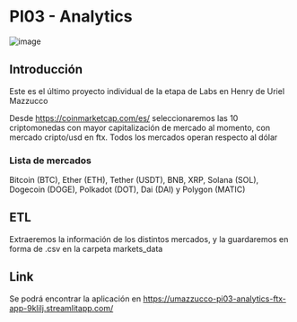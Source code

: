 # PI03 - Analytics

![image](https://help.ftx.com/hc/article_attachments/4409994973844/mceclip0.png)

## Introducción

Este es el último proyecto individual de la etapa de Labs en Henry de Uriel Mazzucco

Desde <https://coinmarketcap.com/es/> seleccionaremos las 10 criptomonedas con mayor capitalización de mercado al momento, con mercado cripto/usd en ftx. Todos los mercados operan respecto al dólar

### Lista de mercados

Bitcoin (BTC), Ether (ETH), Tether (USDT), BNB, XRP, Solana (SOL), Dogecoin (DOGE), Polkadot (DOT), Dai (DAI) y Polygon (MATIC)

## ETL

Extraeremos la información de los distintos mercados, y la guardaremos en forma de .csv en la carpeta markets_data

## Link

Se podrá encontrar la aplicación en <https://umazzucco-pi03-analytics-ftx-app-9klilj.streamlitapp.com/>
